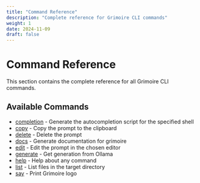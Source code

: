 ```yaml
---
title: "Command Reference"
description: "Complete reference for Grimoire CLI commands"
weight: 1
date: 2024-11-09
draft: false
---
```


# Command Reference

This section contains the complete reference for all Grimoire CLI commands.

## Available Commands

* [completion](grimoire/completion/) - Generate the autocompletion script for the specified shell
* [copy](grimoire/copy/) - Copy the prompt to the clipboard
* [delete](grimoire/delete/) - Delete the prompt
* [docs](grimoire/docs/) - Generate documentation for grimoire
* [edit](grimoire/edit/) - Edit the prompt in the chosen editor
* [generate](grimoire/generate/) - Get generation from Ollama
* [help](grimoire/help/) - Help about any command
* [list](grimoire/list/) - List files in the target directory
* [say](grimoire/say/) - Print Grimoire logo
